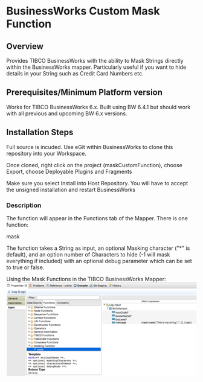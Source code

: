 # BusinessWorks Custom Mask Function

## Overview

Provides TIBCO BusinessWorks with the ability to Mask Strings directly within the BusinessWorks mapper. Particularly useful if you want to hide details in your String such as Credit Card Numbers etc.

## Prerequisites/Minimum Platform version

Works for TIBCO BusinessWorks 6.x. Built using BW 6.4.1 but should work with all previous and upcoming BW 6.x versions.

## Installation Steps

Full source is incuded. Use eGit within BusinessWorks to clone this repository into your Workspace.

Once cloned, right click on the project (maskCustomFunction), choose Export, choose Deployable Plugins and Fragments

Make sure you select Install into Host Repository. You will have to accept the unsigned installation and restart BusinessWorks

### Description 

The function will appear in the Functions tab of the Mapper. There is one function:

mask

The function takes a String as input, an optional Masking character ("*" is default), and an option number of Characters to hide (-1 will mask everything if included) with an optional debug parameter which can be set to true or false.

Using the Mask Functions in the TIBCO BusinessWorks Mapper:
![logo]

[logo]: https://github.com/davewins/bw_customMaskFunction/blob/master/MaskingFunction.png "BW Mapper"